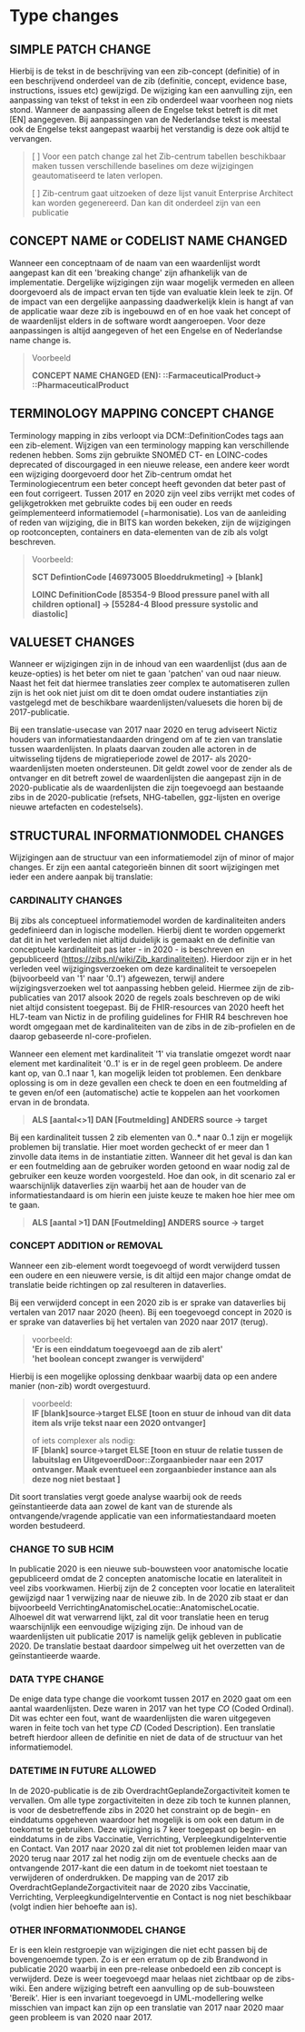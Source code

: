 # Type changes
 ##	SIMPLE PATCH CHANGE
  
  Hierbij is de tekst in de beschrijving van een zib-concept (definitie) of in een beschrijvend onderdeel van de zib (definitie, concept, evidence base, instructions, issues etc) gewijzigd. De wijziging kan een aanvulling zijn, een aanpassing van tekst of tekst in een zib onderdeel waar voorheen nog niets stond. Wanneer de aanpassing alleen de Engelse tekst betreft is dit met [EN] aangegeven. Bij aanpassingen van de Nederlandse tekst is meestal ook de Engelse tekst aangepast waarbij het verstandig is deze ook altijd te vervangen. 
  > [ ] Voor een patch change zal het Zib-centrum tabellen beschikbaar maken tussen verschillende baselines om deze wijzigingen geautomatiseerd te laten verlopen.
  >
  > [ ] Zib-centrum gaat uitzoeken of deze lijst vanuit Enterprise Architect kan worden gegenereerd. Dan kan dit onderdeel zijn van een publicatie
   
## CONCEPT NAME or CODELIST NAME CHANGED

 Wanneer een conceptnaam of de naam van een waardenlijst wordt aangepast kan dit een 'breaking change' zijn afhankelijk van de implementatie. Dergelijke wijzigingen zijn waar mogelijk vermeden en alleen doorgevoerd als de impact ervan ten tijde van evaluatie klein leek te zijn. Of de impact van een dergelijke aanpassing daadwerkelijk klein is hangt af van de applicatie waar deze zib is ingebouwd en of en hoe vaak het concept of de waardenlijst elders in de software wordt aangeroepen. Voor deze aanpassingen is altijd aangegeven of het een Engelse en of Nederlandse name change is. 
 >Voorbeeld 
 >
 >**CONCEPT NAME CHANGED (EN): ::FarmaceuticalProduct-> ::PharmaceuticalProduct**
 
##	TERMINOLOGY MAPPING CONCEPT CHANGE
 
 Terminology mapping in zibs verloopt via DCM::DefinitionCodes tags aan een zib-element. Wijzigen van een terminology mapping kan verschillende redenen hebben. Soms zijn gebruikte SNOMED CT- en LOINC-codes deprecated of discourgaged in een nieuwe release, een andere keer wordt een wijziging doorgevoerd door het Zib-centrum omdat het Terminologiecentrum een beter concept heeft gevonden dat beter past of een fout corrigeert. Tussen 2017 en 2020 zijn veel zibs verrijkt met codes of gelijkgetrokken met gebruikte codes bij een ouder en reeds geïmplementeerd informatiemodel (=harmonisatie). Los van de aanleiding of reden van wijziging, die in BITS kan worden bekeken, zijn de wijzigingen op rootconcepten, containers en data-elementen van de zib als volgt beschreven.

 >
 >Voorbeeld:
 > 
 >**SCT DefintionCode [46973005 Bloeddrukmeting] -> [blank]**  
 >
 >**LOINC DefinitionCode [85354-9 Blood pressure panel with all children optional] -> [55284-4 Blood pressure systolic and diastolic]**

 
 
##	VALUESET CHANGES
 
 Wanneer er wijzigingen zijn in de inhoud van een waardenlijst (dus aan de keuze-opties) is het beter om niet te gaan 'patchen' van oud naar nieuw. Naast het feit dat hiermee translaties zeer complex te automatiseren zullen zijn is het ook niet juist om dit te doen omdat oudere instantiaties zijn vastgelegd met de beschikbare waardenlijsten/valuesets die horen bij de 2017-publicatie.

 Bij een translatie-usecase van 2017 naar 2020 en terug adviseert Nictiz houders van informatiestandaarden dringend om af te zien van translatie tussen waardenlijsten. In plaats daarvan zouden alle actoren in de uitwisseling tijdens de migratieperiode zowel de 2017- als 2020-waardenlijsten moeten ondersteunen. Dit geldt zowel voor de zender als de ontvanger en dit betreft zowel de waardenlijsten die aangepast zijn in de 2020-publicatie als de waardenlijsten die zijn toegevoegd aan bestaande zibs in de 2020-publicatie (refsets, NHG-tabellen, ggz-lijsten en overige nieuwe artefacten en codestelsels).
 
##	STRUCTURAL INFORMATIONMODEL CHANGES

Wijzigingen aan de structuur van een informatiemodel zijn of minor of major changes. Er zijn een aantal categorieën binnen dit soort wijzigingen met ieder een andere aanpak bij translatie:

### CARDINALITY CHANGES

Bij zibs als conceptueel informatiemodel worden de kardinaliteiten anders gedefinieerd dan in logische modellen. Hierbij dient te worden opgemerkt dat dit in het verleden niet altijd duidelijk is gemaakt en de definitie van conceptuele kardinaliteit pas later - in 2020 - is beschreven en gepubliceerd (<https://zibs.nl/wiki/Zib_kardinaliteiten>). Hierdoor zijn er in het verleden veel wijzigingsverzoeken om deze kardinaliteit te versoepelen (bijvoorbeeld van '1' naar '0..1') afgewezen, terwijl andere wijzigingsverzoeken wel tot aanpassing hebben geleid. Hiermee zijn de zib-publicaties van 2017 alsook 2020 de regels zoals beschreven op de wiki niet altijd consistent toegepast. Bij de FHIR-resources van 2020 heeft het HL7-team van Nictiz in de profiling guidelines for FHIR R4 beschreven hoe wordt omgegaan met de kardinaliteiten van de zibs in de zib-profielen en de daarop gebaseerde nl-core-profielen.

Wanneer een element met kardinaliteit '1' via translatie omgezet wordt naar element met kardinaliteit  '0..1' is er in de regel geen probleem. De andere kant op, van 0..1 naar 1, kan mogelijk leiden tot problemen. Een denkbare oplossing is om in deze gevallen een check te doen en een foutmelding af te geven en/of een (automatische) actie te koppelen aan het voorkomen ervan in de brondata.

 >**ALS [aantal<>1] DAN [Foutmelding] ANDERS source -> target**

Bij een kardinaliteit tussen 2 zib elementen van 0..* naar 0..1 zijn er mogelijk problemen bij translatie. Hier moet worden gecheckt of er meer dan 1 zinvolle data items in de instantiatie zitten. Wanneer dit het geval is dan kan er een foutmelding aan de gebruiker worden getoond en waar nodig zal de gebruiker een keuze worden voorgesteld. Hoe dan ook, in dit scenario zal er waarschijnlijk dataverlies zijn waarbij het aan de houder van de informatiestandaard is om hierin een juiste keuze te maken hoe hier mee om te gaan.

 > **ALS [aantal >1] DAN [Foutmelding] ANDERS source -> target**
  

###	CONCEPT ADDITION or REMOVAL

 Wanneer een zib-element wordt toegevoegd of wordt verwijderd tussen een oudere en een nieuwere versie, is dit altijd een major change omdat de translatie beide richtingen op zal resulteren in dataverlies.

Bij een verwijderd concept in een 2020 zib is er sprake van dataverlies bij vertalen van 2017 naar 2020 (heen). Bij een toegevoegd concept in 2020 is er sprake van dataverlies bij het vertalen van 2020 naar 2017 (terug). 

 > voorbeeld:  
 **'Er is een einddatum toegevoegd aan de zib alert'**   
 >**'het boolean concept zwanger is verwijderd'**
 
 Hierbij is een mogelijke oplossing denkbaar waarbij data op een andere manier (non-zib) wordt overgestuurd.

 >voorbeeld:   
 **IF [blank]source->target ELSE [toon en stuur de inhoud van dit data item als vrije tekst naar een 2020 ontvanger]**  
 >  
 >of iets complexer als nodig:  
  **IF [blank] source->target ELSE [toon en stuur de relatie tussen de labuitslag en UitgevoerdDoor::Zorgaanbieder naar een 2017 ontvanger. Maak eventueel een zorgaanbieder instance aan als deze nog niet bestaat ]**

  Dit soort translaties vergt goede analyse waarbij ook de reeds geïnstantieerde data aan zowel de kant van de sturende als ontvangende/vragende applicatie van een informatiestandaard moeten worden bestudeerd. 


###	CHANGE TO SUB HCIM
In publicatie 2020 is een nieuwe sub-bouwsteen voor anatomische locatie gepubliceerd omdat de 2 concepten anatomische locatie en lateraliteit in veel zibs voorkwamen. Hierbij zijn de 2 concepten voor locatie en lateraliteit gewijzigd naar 1 verwijzing naar de nieuwe zib. In de 2020 zib staat er dan bijvoorbeeld VerrichtingAnatomischeLocatie::AnatomischeLocatie. Alhoewel dit wat verwarrend lijkt, zal dit voor translatie heen en terug waarschijnlijk een eenvoudige wijziging zijn. De inhoud van de waardenlijsten uit publicatie 2017 is namelijk gelijk gebleven in publicatie 2020. De translatie bestaat daardoor simpelweg uit het overzetten van de geïnstantieerde waarde.

### DATA TYPE CHANGE
De enige data type change die voorkomt tussen 2017 en 2020 gaat om een aantal waardenlijsten. Deze waren in 2017 van het type _CO_ (Coded Ordinal). Dit was echter een fout, want de waardenlijsten die waren uitgegeven waren in feite toch van het type _CD_ (Coded Description). Een translatie betreft hierdoor alleen de definitie en niet de data of de structuur van het informatiemodel.

### DATETIME IN FUTURE ALLOWED
In de 2020-publicatie is de zib OverdrachtGeplandeZorgactiviteit komen te vervallen. Om alle type zorgactiviteiten in deze zib toch te kunnen plannen, is voor de desbetreffende zibs in 2020 het constraint op de begin- en einddatums opgeheven waardoor het mogelijk is om ook een datum in de toekomst te gebruiken. Deze wijziging is 7 keer toegepast op begin- en einddatums in de zibs Vaccinatie, Verrichting, VerpleegkundigeInterventie en Contact.
Van 2017 naar 2020 zal dit niet tot problemen leiden maar van 2020 terug naar 2017 zal het nodig zijn om de eventuele checks aan de ontvangende 2017-kant die een datum in de toekomt niet toestaan te verwijderen of onderdrukken.
De mapping van de 2017 zib OverdrachtGeplandeZorgactiviteit naar de 2020 zibs Vaccinatie, Verrichting, VerpleegkundigeInterventie en Contact is nog niet beschikbaar (volgt indien hier behoefte aan is).

### OTHER INFORMATIONMODEL CHANGE
Er is een klein restgroepje van wijzigingen die niet echt passen bij de bovengenoemde typen. Zo is er een erratum op de zib Brandwond in publicatie 2020 waarbij in een pre-release onbedoeld een zib concept is verwijderd. Deze is weer toegevoegd maar helaas niet zichtbaar op de zibs-wiki. Een andere wijziging betreft een aanvulling op de sub-bouwsteen 'Bereik'. Hier is een invariant toegevoegd in UML-modellering welke misschien van impact kan zijn op een translatie van 2017 naar 2020 maar geen probleem is van 2020 naar 2017.